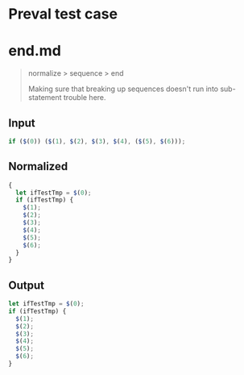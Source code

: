 # Preval test case

# end.md

> normalize > sequence > end
>
> Making sure that breaking up sequences doesn't run into sub-statement trouble here.

## Input

`````js filename=intro
if ($(0)) ($(1), $(2), $(3), $(4), ($(5), $(6)));
`````

## Normalized

`````js filename=intro
{
  let ifTestTmp = $(0);
  if (ifTestTmp) {
    $(1);
    $(2);
    $(3);
    $(4);
    $(5);
    $(6);
  }
}
`````

## Output

`````js filename=intro
let ifTestTmp = $(0);
if (ifTestTmp) {
  $(1);
  $(2);
  $(3);
  $(4);
  $(5);
  $(6);
}
`````
